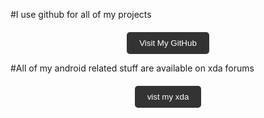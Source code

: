 #I use github for all of my projects
<!-- Button to open GitHub profile -->
<div style="text-align: center; margin-top: 20px;">
    <button style="background-color: #333; color: white; padding: 10px 20px; border: none; border-radius: 5px; cursor: pointer;" onclick="window.open('https://github.com/asmalldev-here', '_blank')">Visit My GitHub</button>
</div>

#All of my android related stuff are available on xda forums
<!-- Button to open xda profile -->
<div style="text-align: center; margin-top: 20px;">
    <button style="background-color: #333; color: white; padding: 10px 20px; border: none; border-radius: 5px; cursor: pointer;" onclick="window.open('https://xdaforums.com/m/asmalldev1.13017480/', '_blank')">vist my xda</button>
</div>
